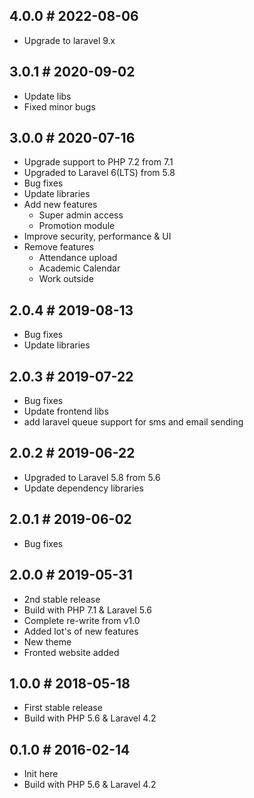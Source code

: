 ## 4.0.0 # 2022-08-06
- Upgrade to laravel 9.x

## 3.0.1 # 2020-09-02
- Update libs
- Fixed minor bugs

## 3.0.0 # 2020-07-16
- Upgrade support to PHP 7.2 from 7.1
- Upgraded to Laravel 6(LTS) from 5.8
- Bug fixes
- Update libraries
- Add new features
    - Super admin access
    - Promotion module
- Improve security, performance & UI
- Remove features
    - Attendance upload
    - Academic Calendar
    - Work outside

## 2.0.4 # 2019-08-13
- Bug fixes
- Update libraries

## 2.0.3 # 2019-07-22
- Bug fixes
- Update frontend libs
- add laravel queue support for sms and email sending

## 2.0.2 # 2019-06-22
- Upgraded to Laravel 5.8 from 5.6
- Update dependency libraries

## 2.0.1 # 2019-06-02
- Bug fixes

## 2.0.0 # 2019-05-31
- 2nd stable release
- Build with PHP 7.1 & Laravel 5.6
- Complete re-write from v1.0
- Added lot's of new features
- New theme
- Fronted website added

## 1.0.0 # 2018-05-18
- First stable release
- Build with PHP 5.6 & Laravel 4.2

## 0.1.0 # 2016-02-14
- Init here
- Build with PHP 5.6 & Laravel 4.2
